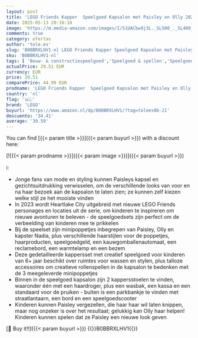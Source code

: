 ```yaml
---
layout: post
title: 'LEGO Friends Kapper  Speelgoed Kapsalon met Paisley en Olly 2023 Personages Poppetjes met Verwisselbare Kapsels en Gezichtsuitdrukkingen  Entertainment Cadeau voor Kinderen vanaf 6 jaar 41743'
date: 2025-05-13 20:16:18
image: 'https://m.media-amazon.com/images/I/51UACbw9j3L._SL500_._SL400_.jpg'
comments: true
category: ofertas
author: 'tole.es'
slug: 'B0BBRXLHV1-nl LEGO Friends Kapper Speelgoed Kapsalon met Paisley en Olly...'
sku: 'B0BBRXLHV1-nl'
tags: [ 'Bouw- & constructiespeelgoed','Speelgoed & spellen','Speelgoedbouwsets','lego','🇳🇱', ]
actualPrice: 29.51 EUR
currency: EUR
price: 29.51
comparePrice: 44.99 EUR
prodname: 'LEGO Friends Kapper  Speelgoed Kapsalon met Paisley en Olly 2023 Personages Poppetjes met Verwisselbare Kapsels en Gezichtsuitdrukkingen  Entertainment Cadeau voor Kinderen vanaf 6 jaar 41743'
country: 'nl'
flag: '🇳🇱'
brand: 'LEGO'
buyurl: 'https://www.amazon.nl/dp/B0BBRXLHV1/?tag=tolees0b-21'
descuento: '34.41'
average: '39.59'
---
```


You can find [{{< param title >}}]({{< param buyurl >}}) with a discount here:

[![{{< param prodname >}}]({{< param image >}})]({{< param buyurl >}})

ℹ️:

- Jonge fans van mode en styling kunnen Paisleys kapsel en gezichtsuitdrukking verwisselen, om de verschillende looks van voor en na haar bezoek aan de kapsalon te laten zien; ze kunnen zelf kiezen welke stijl ze het mooiste vinden
- In 2023 wordt Heartlake City uitgebreid met nieuwe LEGO Friends personages en locaties uit de serie, om kinderen te inspireren om nieuwe avonturen te beleven - de speelgoedsets zijn perfect om de verbeelding van kinderen mee te prikkelen
- Bij de speelset zijn minipoppetjes inbegrepen van Paisley, Olly en kapster Nadia, plus verschillende haarstijlen voor de poppetjes, haarproducten, speelgoedgeld, een kauwgomballenautomaat, een reclamebord, een warmtelamp en een bezem
- Deze gedetailleerde kappersset met creatief speelgoed voor kinderen van 6+ jaar beschikt over ruimtes voor wassen en stylen, plus talloze accessoires om creatieve rollenspellen in de kapsalon te bedenken met de 3 meegeleverde minipoppetjes
- Binnen in de speelgoed kapsalon zijn 2 kappersstoelen te vinden, waaronder één met een haardroger, plus een wasbak, een kassa en een standaard voor de pruiken - buiten is een parkbankje te vinden met straatlantaarn, een bord en een speelgoedscooter
- Kinderen kunnen Paisley vergezellen, die haar haar wil laten knippen, maar nog onzeker is over het resultaat; gelukkig kan Olly haar helpen! Kinderen kunnen spelen dat ze Paisley een nieuwe look geven

[🛒 Buy it!!]({{< param buyurl >}})
{{<world>}}B0BBRXLHV1{{</world>}}
